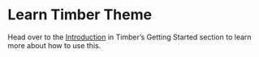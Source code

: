 # Learn Timber Theme

Head over to the [Introduction](https://timber.github.io/docs/v2/getting-started/introduction/) in Timber’s Getting Started section to learn more about how to use this.
